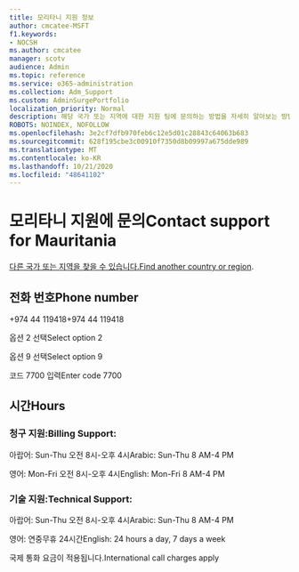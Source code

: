 ```yaml
---
title: 모리타니 지원 정보
author: cmcatee-MSFT
f1.keywords:
- NOCSH
ms.author: cmcatee
manager: scotv
audience: Admin
ms.topic: reference
ms.service: o365-administration
ms.collection: Adm_Support
ms.custom: AdminSurgePortfolio
localization_priority: Normal
description: 해당 국가 또는 지역에 대한 지원 팀에 문의하는 방법을 자세히 알아보는 방법을 배워야 합니다.
ROBOTS: NOINDEX, NOFOLLOW
ms.openlocfilehash: 3e2cf7dfb970feb6c12e5d01c28843c64063b683
ms.sourcegitcommit: 628f195cbe3c00910f7350d8b09997a675dde989
ms.translationtype: MT
ms.contentlocale: ko-KR
ms.lasthandoff: 10/21/2020
ms.locfileid: "48641102"
---
```

# <a name="contact-support-for-mauritania"></a><span data-ttu-id="46b95-103">모리타니 지원에 문의</span><span class="sxs-lookup"><span data-stu-id="46b95-103">Contact support for Mauritania</span></span>

<span data-ttu-id="46b95-104">[다른 국가 또는 지역을 찾을 수 있습니다.](../contact-support-for-business-products.md)</span><span class="sxs-lookup"><span data-stu-id="46b95-104">[Find another country or region](../contact-support-for-business-products.md).</span></span>

## <a name="phone-number"></a><span data-ttu-id="46b95-105">전화 번호</span><span class="sxs-lookup"><span data-stu-id="46b95-105">Phone number</span></span>
<span data-ttu-id="46b95-106">+974 44 119418</span><span class="sxs-lookup"><span data-stu-id="46b95-106">+974 44 119418</span></span>

<span data-ttu-id="46b95-107">옵션 2 선택</span><span class="sxs-lookup"><span data-stu-id="46b95-107">Select option 2</span></span>

<span data-ttu-id="46b95-108">옵션 9 선택</span><span class="sxs-lookup"><span data-stu-id="46b95-108">Select option 9</span></span>

<span data-ttu-id="46b95-109">코드 7700 입력</span><span class="sxs-lookup"><span data-stu-id="46b95-109">Enter code 7700</span></span>

## <a name="hours"></a><span data-ttu-id="46b95-110">시간</span><span class="sxs-lookup"><span data-stu-id="46b95-110">Hours</span></span>
### <a name="billing-support"></a><span data-ttu-id="46b95-111">청구 지원:</span><span class="sxs-lookup"><span data-stu-id="46b95-111">Billing Support:</span></span>

<span data-ttu-id="46b95-112">아랍어: Sun-Thu 오전 8시-오후 4시</span><span class="sxs-lookup"><span data-stu-id="46b95-112">Arabic: Sun-Thu 8 AM-4 PM</span></span>

<span data-ttu-id="46b95-113">영어: Mon-Fri 오전 8시-오후 4시</span><span class="sxs-lookup"><span data-stu-id="46b95-113">English: Mon-Fri 8 AM-4 PM</span></span>

### <a name="technical-support"></a><span data-ttu-id="46b95-114">기술 지원:</span><span class="sxs-lookup"><span data-stu-id="46b95-114">Technical Support:</span></span>

<span data-ttu-id="46b95-115">아랍어: Sun-Thu 오전 8시-오후 4시</span><span class="sxs-lookup"><span data-stu-id="46b95-115">Arabic: Sun-Thu 8 AM-4 PM</span></span>

<span data-ttu-id="46b95-116">영어: 연중무휴 24시간</span><span class="sxs-lookup"><span data-stu-id="46b95-116">English: 24 hours a day, 7 days a week</span></span>

<span data-ttu-id="46b95-117">국제 통화 요금이 적용됩니다.</span><span class="sxs-lookup"><span data-stu-id="46b95-117">International call charges apply</span></span>

